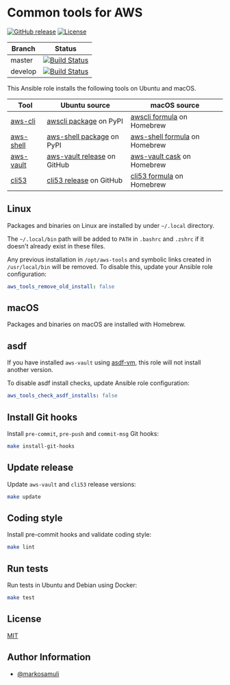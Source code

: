 # Common tools for AWS

[![GitHub release](https://img.shields.io/github/release/markosamuli/ansible-aws-tools.svg)](https://github.com/markosamuli/ansible-aws-tools/releases)
[![License](https://img.shields.io/github/license/markosamuli/ansible-aws-tools.svg)](https://github.com/markosamuli/ansible-aws-tools/blob/master/LICENSE)

| Branch  | Status |
|---------|--------|
| master  | [![Build Status](https://travis-ci.org/markosamuli/ansible-aws-tools.svg?branch=master)](https://travis-ci.org/markosamuli/ansible-aws-tools)
| develop | [![Build Status](https://travis-ci.org/markosamuli/ansible-aws-tools.svg?branch=develop)](https://travis-ci.org/markosamuli/ansible-aws-tools)

This Ansible role installs the following tools on Ubuntu and macOS.

| Tool | Ubuntu source | macOS source |
|------|---------------|--------------|
| [aws-cli] | [awscli package] on PyPI | [awscli formula] on Homebrew |
| [aws-shell] | [aws-shell package] on PyPI | [aws-shell formula] on Homebrew |
| [aws-vault] | [aws-vault release] on GitHub | [aws-vault cask] on Homebrew |
| [cli53] | [cli53 release] on GitHub | [cli53 formula] on Homebrew |

[aws-cli]: https://github.com/aws/aws-cli
[aws-shell]: https://github.com/awslabs/aws-shell
[aws-vault]: https://github.com/99designs/aws-vault
[cli53]: https://github.com/barnybug/cli53
[awscli package]: https://pypi.org/project/awscli/
[aws-shell package]: https://pypi.org/project/awscli/
[aws-vault release]: https://github.com/99designs/aws-vault/releases
[cli53 release]: https://github.com/barnybug/cli53/releases
[awscli formula]: https://formulae.brew.sh/formula/awscli
[aws-shell formula]: https://formulae.brew.sh/formula/aws-shell
[aws-vault cask]: https://formulae.brew.sh/cask/aws-vault
[cli53 formula]: https://formulae.brew.sh/formula/cli53
[awscli formula]: https://formulae.brew.sh/formula/awscli

## Linux

Packages and binaries on Linux are installed by under `~/.local` directory.

The `~/.local/bin` path will be added to `PATH` in `.bashrc` and `.zshrc` if
it doesn't already exist in these files.

Any previous installation in `/opt/aws-tools` and symbolic links created in
`/usr/local/bin` will be removed. To disable this, update your Ansible role
configuration:

```yaml
aws_tools_remove_old_install: false
```

## macOS

Packages and binaries on macOS are installed with Homebrew.

## asdf

If you have installed `aws-vault` using [asdf-vm], this role will not install
another version.

To disable asdf install checks, update Ansible role configuration:

```yaml
aws_tools_check_asdf_installs: false
```

[asdf-vm]: https://asdf-vm.com

## Install Git hooks

Install `pre-commit`, `pre-push` and `commit-msg` Git hooks:

```bash
make install-git-hooks
```

## Update release

Update `aws-vault` and `cli53` release versions:

```bash
make update
```

## Coding style

Install pre-commit hooks and validate coding style:

```bash
make lint
```

## Run tests

Run tests in Ubuntu and Debian using Docker:

```bash
make test
```

## License

[MIT](LICENSE)

## Author Information

- [@markosamuli](https://github.com/markosamuli)

